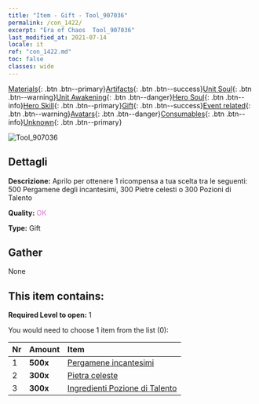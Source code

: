 ```yaml
---
title: "Item - Gift - Tool_907036"
permalink: /con_1422/
excerpt: "Era of Chaos  Tool_907036"
last_modified_at: 2021-07-14
locale: it
ref: "con_1422.md"
toc: false
classes: wide
---
```

 [Materials](/ItemsIT/){: .btn .btn--primary}[Artifacts](/ItemsIT/Artifacts/){: .btn .btn--success}[Unit Soul](/ItemsIT/UnitSoul/){: .btn .btn--warning}[Unit Awakening](/ItemsIT/UnitAwakening/){: .btn .btn--danger}[Hero Soul](/ItemsIT/HeroSoul/){: .btn .btn--info}[Hero Skill](/ItemsIT/HeroSkill/){: .btn .btn--primary}[Gift](/ItemsIT/Gift/){: .btn .btn--success}[Event related](/ItemsIT/Events/){: .btn .btn--warning}[Avatars](/ItemsIT/Avatars/){: .btn .btn--danger}[Consumables](/ItemsIT/Consumables/){: .btn .btn--info}[Unknown](/ItemsIT/Unknown/){: .btn .btn--primary}

 ![Tool_907036](/images/t/i_907036.png)

## Dettagli
 **Descrizione:** Aprilo per ottenere 1 ricompensa a tua scelta tra le seguenti: 500 Pergamene degli incantesimi, 300 Pietre celesti o 300 Pozioni di Talento

 **Quality:** <span style="color: #DA70D6">OK</span>

 **Type:** Gift

## Gather

  None

## This item contains:

 **Required Level to open:** 1

 You would need to choose 1 item from the list (0):

  | Nr | Amount |     Item    |
  |:---|:-------|:------------|
  | 1 |  **500x** | [Pergamene incantesimi](/ItemsIT/con_694/) |  | 
  | 2 |  **300x** | [Pietra celeste](/ItemsIT/art_188/) |  | 
  | 3 |  **300x** | [Ingredienti Pozione di Talento](/ItemsIT/con_1120/) |  | 
